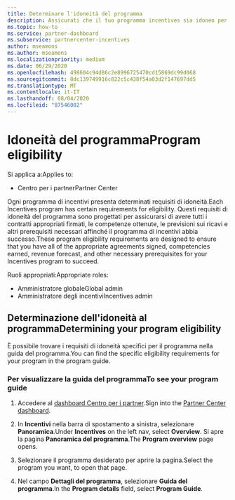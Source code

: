 ```yaml
---
title: Determinare l'idoneità del programma
description: Assicurati che il tuo programma incentives sia idoneo per poter essere pagato.
ms.topic: how-to
ms.service: partner-dashboard
ms.subservice: partnercenter-incentives
author: mseamons
ms.author: mseamons
ms.localizationpriority: medium
ms.date: 06/29/2020
ms.openlocfilehash: 498604c94d86c2e8996725470cd15869dc99d068
ms.sourcegitcommit: 8dc139749916c822c5c438f54a03d2f147697dd5
ms.translationtype: MT
ms.contentlocale: it-IT
ms.lasthandoff: 08/04/2020
ms.locfileid: "87546002"
---
```

# <a name="program-eligibility"></a><span data-ttu-id="ded45-103">Idoneità del programma</span><span class="sxs-lookup"><span data-stu-id="ded45-103">Program eligibility</span></span>

<span data-ttu-id="ded45-104">Si applica a:</span><span class="sxs-lookup"><span data-stu-id="ded45-104">Applies to:</span></span>

- <span data-ttu-id="ded45-105">Centro per i partner</span><span class="sxs-lookup"><span data-stu-id="ded45-105">Partner Center</span></span>

<span data-ttu-id="ded45-106">Ogni programma di incentivi presenta determinati requisiti di idoneità.</span><span class="sxs-lookup"><span data-stu-id="ded45-106">Each Incentives program has certain requirements for eligibility.</span></span> <span data-ttu-id="ded45-107">Questi requisiti di idoneità del programma sono progettati per assicurarsi di avere tutti i contratti appropriati firmati, le competenze ottenute, le previsioni sui ricavi e altri prerequisiti necessari affinché il programma di incentivi abbia successo.</span><span class="sxs-lookup"><span data-stu-id="ded45-107">These program eligibility requirements are designed to ensure that you have all of the appropriate agreements signed, competencies earned, revenue forecast, and other necessary prerequisites for your Incentives program to succeed.</span></span>

<span data-ttu-id="ded45-108">Ruoli appropriati:</span><span class="sxs-lookup"><span data-stu-id="ded45-108">Appropriate roles:</span></span>

- <span data-ttu-id="ded45-109">Amministratore globale</span><span class="sxs-lookup"><span data-stu-id="ded45-109">Global admin</span></span>
- <span data-ttu-id="ded45-110">Amministratore degli incentivi</span><span class="sxs-lookup"><span data-stu-id="ded45-110">Incentives admin</span></span>

## <a name="determining-your-program-eligibility"></a><span data-ttu-id="ded45-111">Determinazione dell'idoneità al programma</span><span class="sxs-lookup"><span data-stu-id="ded45-111">Determining your program eligibility</span></span>

<span data-ttu-id="ded45-112">È possibile trovare i requisiti di idoneità specifici per il programma nella guida del programma.</span><span class="sxs-lookup"><span data-stu-id="ded45-112">You can find the specific eligibility requirements for your program in the program guide.</span></span> 

### <a name="to-see-your-program-guide"></a><span data-ttu-id="ded45-113">Per visualizzare la guida del programma</span><span class="sxs-lookup"><span data-stu-id="ded45-113">To see your program guide</span></span>

1. <span data-ttu-id="ded45-114">Accedere al [dashboard Centro per i partner](https://partner.microsoft.com/dashboard/).</span><span class="sxs-lookup"><span data-stu-id="ded45-114">Sign into the [Partner Center dashboard](https://partner.microsoft.com/dashboard/).</span></span>

2. <span data-ttu-id="ded45-115">In **Incentivi** nella barra di spostamento a sinistra, selezionare **Panoramica**.</span><span class="sxs-lookup"><span data-stu-id="ded45-115">Under **Incentives** on the left nav, select **Overview**.</span></span> <span data-ttu-id="ded45-116">Si apre la pagina **Panoramica del programma**.</span><span class="sxs-lookup"><span data-stu-id="ded45-116">The **Program overview** page opens.</span></span>

3. <span data-ttu-id="ded45-117">Selezionare il programma desiderato per aprire la pagina.</span><span class="sxs-lookup"><span data-stu-id="ded45-117">Select the program you want, to open that page.</span></span>

4. <span data-ttu-id="ded45-118">Nel campo **Dettagli del programma**, selezionare **Guida del programma**.</span><span class="sxs-lookup"><span data-stu-id="ded45-118">In the **Program details** field, select **Program Guide**.</span></span>
